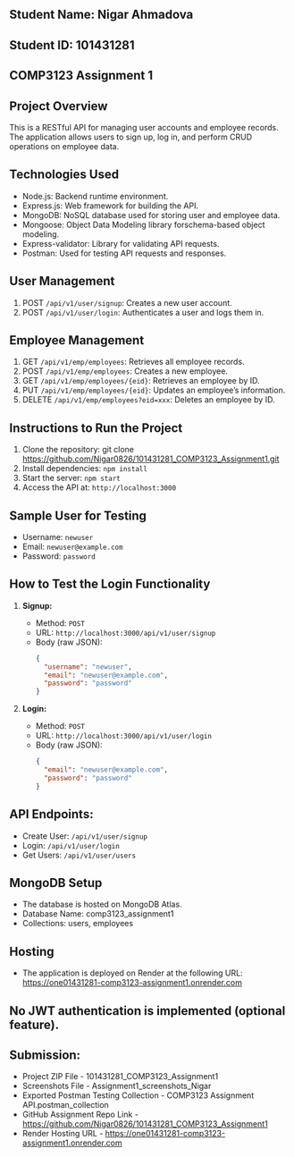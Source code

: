 ## Student Name: Nigar Ahmadova
## Student ID: 101431281
## COMP3123 Assignment 1

## Project Overview
This is a RESTful API for managing user accounts and employee records. The application allows users to sign up, log in, and perform CRUD operations on employee data.

## Technologies Used
- Node.js: Backend runtime environment.
- Express.js: Web framework for building the API.
- MongoDB: NoSQL database used for storing user and employee data.
- Mongoose: Object Data Modeling library forschema-based object modeling.
- Express-validator: Library for validating API requests.
- Postman: Used for testing API requests and responses.

## User Management
1. POST `/api/v1/user/signup`: Creates a new user account.
2. POST `/api/v1/user/login`: Authenticates a user and logs them in.

## Employee Management
1. GET `/api/v1/emp/employees`: Retrieves all employee records.
2. POST `/api/v1/emp/employees`: Creates a new employee.
3. GET `/api/v1/emp/employees/{eid}`: Retrieves an employee by ID.
4. PUT `/api/v1/emp/employees/{eid}`: Updates an employee’s information.
5. DELETE `/api/v1/emp/employees?eid=xxx`: Deletes an employee by ID.

## Instructions to Run the Project
1. Clone the repository: 
git clone https://github.com/Nigar0826/101431281_COMP3123_Assignment1.git
2. Install dependencies: `npm install`
3. Start the server: `npm start`
4. Access the API at: `http://localhost:3000`

## Sample User for Testing

- Username: `newuser`
- Email: `newuser@example.com`
- Password: `password`

## How to Test the Login Functionality

1. **Signup:**
   - Method: `POST`
   - URL: `http://localhost:3000/api/v1/user/signup`
   - Body (raw JSON):
     ```json
     {
       "username": "newuser",
       "email": "newuser@example.com",
       "password": "password"
     }
     ```

2. **Login:**
   - Method: `POST`
   - URL: `http://localhost:3000/api/v1/user/login`
   - Body (raw JSON):
     ```json
     {
       "email": "newuser@example.com",
       "password": "password"
     }
     ```

## API Endpoints:
- Create User: `/api/v1/user/signup`
- Login: `/api/v1/user/login`
- Get Users: `/api/v1/user/users`


## MongoDB Setup
- The database is hosted on MongoDB Atlas.
- Database Name: comp3123_assignment1
- Collections: users, employees

## Hosting
- The application is deployed on Render at the following URL:
https://one01431281-comp3123-assignment1.onrender.com

## No JWT authentication is implemented (optional feature).

## Submission:
- Project ZIP File - 101431281_COMP3123_Assignment1
- Screenshots File - Assignment1_screenshots_Nigar
- Exported Postman Testing Collection - COMP3123 Assignment API.postman_collection
- GitHub Assignment Repo Link - https://github.com/Nigar0826/101431281_COMP3123_Assignment1
- Render Hosting URL - https://one01431281-comp3123-assignment1.onrender.com 

